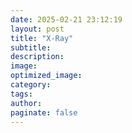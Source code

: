 ```yaml
---
date: 2025-02-21 23:12:19
layout: post
title: "X-Ray"
subtitle:
description:
image:
optimized_image:
category:
tags:
author:
paginate: false
---
```

